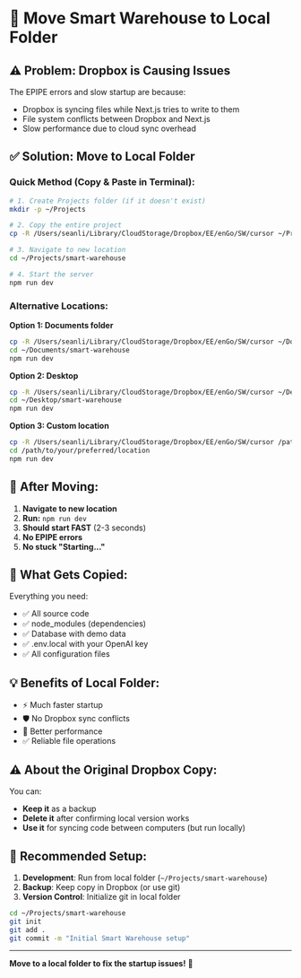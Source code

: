 # 🚀 Move Smart Warehouse to Local Folder

## ⚠️ Problem: Dropbox is Causing Issues

The EPIPE errors and slow startup are because:
- Dropbox is syncing files while Next.js tries to write to them
- File system conflicts between Dropbox and Next.js
- Slow performance due to cloud sync overhead

## ✅ Solution: Move to Local Folder

### Quick Method (Copy & Paste in Terminal):

```bash
# 1. Create Projects folder (if it doesn't exist)
mkdir -p ~/Projects

# 2. Copy the entire project
cp -R /Users/seanli/Library/CloudStorage/Dropbox/EE/enGo/SW/cursor ~/Projects/smart-warehouse

# 3. Navigate to new location
cd ~/Projects/smart-warehouse

# 4. Start the server
npm run dev
```

### Alternative Locations:

**Option 1: Documents folder**
```bash
cp -R /Users/seanli/Library/CloudStorage/Dropbox/EE/enGo/SW/cursor ~/Documents/smart-warehouse
cd ~/Documents/smart-warehouse
npm run dev
```

**Option 2: Desktop**
```bash
cp -R /Users/seanli/Library/CloudStorage/Dropbox/EE/enGo/SW/cursor ~/Desktop/smart-warehouse
cd ~/Desktop/smart-warehouse
npm run dev
```

**Option 3: Custom location**
```bash
cp -R /Users/seanli/Library/CloudStorage/Dropbox/EE/enGo/SW/cursor /path/to/your/preferred/location
cd /path/to/your/preferred/location
npm run dev
```

## 🎯 After Moving:

1. **Navigate to new location**
2. **Run:** `npm run dev`
3. **Should start FAST** (2-3 seconds)
4. **No EPIPE errors**
5. **No stuck "Starting..."**

## 🔧 What Gets Copied:

Everything you need:
- ✅ All source code
- ✅ node_modules (dependencies)
- ✅ Database with demo data
- ✅ .env.local with your OpenAI key
- ✅ All configuration files

## 💡 Benefits of Local Folder:

- ⚡ Much faster startup
- 🛡️ No Dropbox sync conflicts
- 🚀 Better performance
- ✅ Reliable file operations

## ⚠️ About the Original Dropbox Copy:

You can:
- **Keep it** as a backup
- **Delete it** after confirming local version works
- **Use it** for syncing code between computers (but run locally)

## 🎉 Recommended Setup:

1. **Development**: Run from local folder (`~/Projects/smart-warehouse`)
2. **Backup**: Keep copy in Dropbox (or use git)
3. **Version Control**: Initialize git in local folder

```bash
cd ~/Projects/smart-warehouse
git init
git add .
git commit -m "Initial Smart Warehouse setup"
```

---

**Move to a local folder to fix the startup issues!** 🚀

